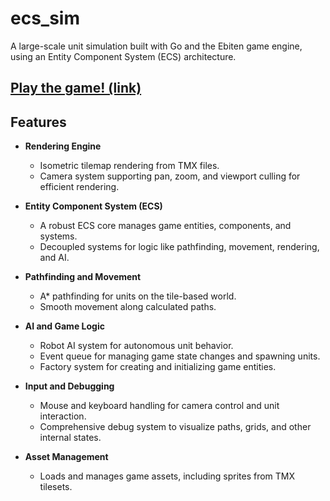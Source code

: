 # ecs_sim

A large-scale unit simulation built with Go and the Ebiten game engine, using an Entity Component System (ECS) architecture.

## [Play the game! (link)](https://gfeyer.github.io/ecs_sim/)

## Features

- **Rendering Engine**
  - Isometric tilemap rendering from TMX files.
  - Camera system supporting pan, zoom, and viewport culling for efficient rendering.

- **Entity Component System (ECS)**
  - A robust ECS core manages game entities, components, and systems.
  - Decoupled systems for logic like pathfinding, movement, rendering, and AI.

- **Pathfinding and Movement**
  - A* pathfinding for units on the tile-based world.
  - Smooth movement along calculated paths.

- **AI and Game Logic**
  - Robot AI system for autonomous unit behavior.
  - Event queue for managing game state changes and spawning units.
  - Factory system for creating and initializing game entities.

- **Input and Debugging**
  - Mouse and keyboard handling for camera control and unit interaction.
  - Comprehensive debug system to visualize paths, grids, and other internal states.

- **Asset Management**
  - Loads and manages game assets, including sprites from TMX tilesets.